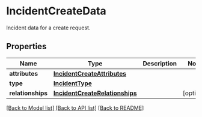 # IncidentCreateData

Incident data for a create request.

## Properties
Name | Type | Description | Notes
------------ | ------------- | ------------- | -------------
**attributes** | [**IncidentCreateAttributes**](IncidentCreateAttributes.md) |  | 
**type** | [**IncidentType**](IncidentType.md) |  | 
**relationships** | [**IncidentCreateRelationships**](IncidentCreateRelationships.md) |  | [optional] 

[[Back to Model list]](README.md#documentation-for-models) [[Back to API list]](README.md#documentation-for-api-endpoints) [[Back to README]](README.md)


